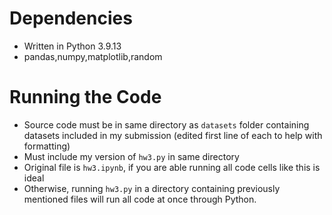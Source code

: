 # Dependencies
- Written in Python 3.9.13
- pandas,numpy,matplotlib,random
# Running the Code
- Source code must be in same directory as ```datasets``` folder containing datasets included in my submission (edited first line of each to help with formatting)
- Must include my version of ```hw3.py``` in same directory
- Original file is ```hw3.ipynb```, if you are able running all code cells like this is ideal
- Otherwise, running  ```hw3.py``` in a directory containing previously mentioned files will run all code at once through Python.

